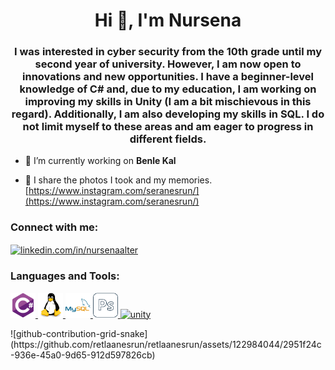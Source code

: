 
<h1 align="center">Hi 👋, I'm Nursena</h1>
<h3 align="center">I was interested in cyber security from the 10th grade until my second year of university. However, I am now open to innovations and new opportunities. I have a beginner-level knowledge of C# and, due to my education, I am working on improving my skills in Unity (I am a bit mischievous in this regard). Additionally, I am also developing my skills in SQL. I do not limit myself to these areas and am eager to progress in different fields.</h3>

- 🔭 I’m currently working on **Benle Kal**

- 📸 I share the photos I took and my memories. [https://www.instagram.com/seranesrun/](https://www.instagram.com/seranesrun/)

<h3 align="left">Connect with me:</h3>
<p align="left">
<a href="https://linkedin.com/in/linkedin.com/in/nursenaalter" target="blank"><img align="center" src="https://raw.githubusercontent.com/rahuldkjain/github-profile-readme-generator/master/src/images/icons/Social/linked-in-alt.svg" alt="linkedin.com/in/nursenaalter" height="30" width="40" /></a>
</p>

<h3 align="left">Languages and Tools:</h3>
<p align="left"> <a href="https://www.w3schools.com/cs/" target="_blank" rel="noreferrer"> <img src="https://raw.githubusercontent.com/devicons/devicon/master/icons/csharp/csharp-original.svg" alt="csharp" width="40" height="40"/> </a> <a href="https://www.linux.org/" target="_blank" rel="noreferrer"> <img src="https://raw.githubusercontent.com/devicons/devicon/master/icons/linux/linux-original.svg" alt="linux" width="40" height="40"/> </a> <a href="https://www.mysql.com/" target="_blank" rel="noreferrer"> <img src="https://raw.githubusercontent.com/devicons/devicon/master/icons/mysql/mysql-original-wordmark.svg" alt="mysql" width="40" height="40"/> </a> <a href="https://www.photoshop.com/en" target="_blank" rel="noreferrer"> <img src="https://raw.githubusercontent.com/devicons/devicon/master/icons/photoshop/photoshop-line.svg" alt="photoshop" width="40" height="40"/> </a> <a href="https://unity.com/" target="_blank" rel="noreferrer"> <img src="https://www.vectorlogo.zone/logos/unity3d/unity3d-icon.svg" alt="unity" width="40" height="40"/> </a> </p>
![github-contribution-grid-snake](https://github.com/retlaanesrun/retlaanesrun/assets/122984044/2951f24c-936e-45a0-9d65-912d597826cb)
